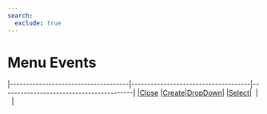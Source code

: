```yaml
---
search:
  exclude: true
---
```


<h1 class="heading"><span class="name">Menu Events</span></h1>

|-------------------------------------|-------------------------------------|-----------------------------------------|
|[Close](../methodorevents/close.md)  |[Create](../methodorevents/create.md)|[DropDown](../methodorevents/dropdown.md)|
|[Select](../methodorevents/select.md)|&nbsp;                               |&nbsp;                                   |
